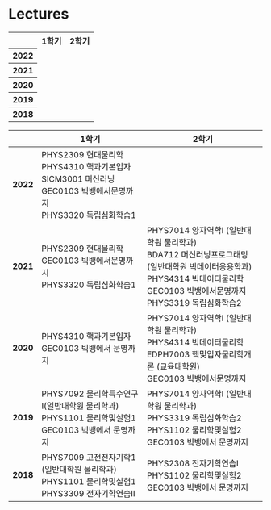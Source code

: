 # Lectures

<table>
  <tr><td></td><th>1학기</th><th>2학기</th></tr>
  <tr><th>2022</th><td></td><td></td></tr>
  <tr><th>2021</th><td></td><td></td></tr>
  <tr><th>2020</th><td></td><td></td></tr>
  <tr><th>2019</th><td></td><td></td></tr>
  <tr><th>2018</th><td></td><td></td></tr>
</table>
  
|| **1학기** | **2학기** |
|---|---|---|
| **2022** | PHYS2309 현대물리학<br/>PHYS4310 핵과기본입자<br/>SICM3001 머신러닝<br/>GEC0103 빅뱅에서문명까지<br/>PHYS3320 독립심화학습1 |  |
| **2021** | PHYS2309 현대물리학<br/>GEC0103 빅뱅에서문명까지<br/>PHYS3320 독립심화학습1 | PHYS7014 양자역학I (일반대학원 물리학과)<br/>BDA712 머신러닝프로그래밍 (일반대학원 빅데이터응용학과)<br/>PHYS4314 빅데이터물리학<br/>GEC0103 빅뱅에서문명까지<br/>PHYS3319 독립심화학습2 |
| **2020** | PHYS4310 핵과기본입자<br/>GEC0103 빅뱅에서 문명까지 | PHYS7014 양자역학I (일반대학원 물리학과)<br/>PHYS4314 빅데이터물리학<br/>EDPH7003 핵및입자물리학개론 (교육대학원)<br/>GEC0103 빅뱅에서문명까지 |
| **2019** | PHYS7092 물리학특수연구Ⅰ(일반대학원 물리학과)<br/>PHYS1101 물리학및실험1<br/>GEC0103 빅뱅에서 문명까지 | PHYS7014 양자역학I (일반대학원 물리학과)<br/>PHYS3319 독립심화학습2<br/>PHYS1102 물리학및실험2<br/>GEC0103 빅뱅에서 문명까지 |
| **2018** | PHYS7009 고전전자기학1 (일반대학원 물리학과)<br/>PHYS1101 물리학및실험1<br/>PHYS3309 전자기학연습II | PHYS2308 전자기학연습I<br/>PHYS1102 물리학및실험2<br/>GEC0103 빅뱅에서 문명까지 |
